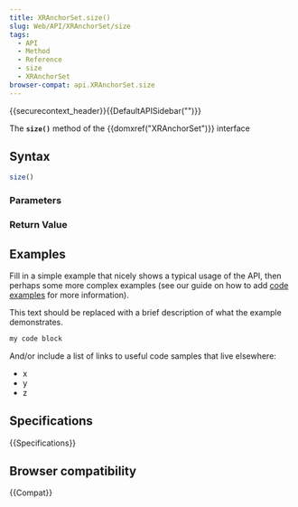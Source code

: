 ```yaml
---
title: XRAnchorSet.size()
slug: Web/API/XRAnchorSet/size
tags:
  - API
  - Method
  - Reference
  - size
  - XRAnchorSet
browser-compat: api.XRAnchorSet.size
---
```

{{securecontext_header}}{{DefaultAPISidebar("")}}

The **`size()`** method of the {{domxref("XRAnchorSet")}} interface 

## Syntax

```js
size()
```

### Parameters



### Return Value



## Examples

Fill in a simple example that nicely shows a typical usage of the API, then perhaps some more complex examples (see our guide on how to add [code examples](/en-US/docs/MDN/Contribute/Structures/Code_examples) for more information).

This text should be replaced with a brief description of what the example demonstrates.

```js
my code block
```

And/or include a list of links to useful code samples that live elsewhere:

*   x
*   y
*   z

## Specifications

{{Specifications}}

## Browser compatibility

{{Compat}}


